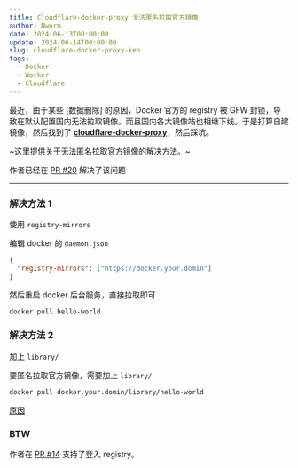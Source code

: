 ```yaml
---
title: Cloudflare-docker-proxy 无法匿名拉取官方镜像
author: Nworm
date: 2024-06-13T00:00:00
update: 2024-06-14T00:00:00
slug: cloudflare-docker-proxy-ken
tags:
  - Docker
  - Worker
  - Cloudflare
---
```

最近，由于某些 \[数据删除\] 的原因，Docker 官方的 registry 被 GFW 封锁，导致在默认配置国内无法拉取镜像。而且国内各大镜像站也相继下线。于是打算自建镜像，然后找到了 **[cloudflare-docker-proxy][cloudflare-docker-proxy]**，然后踩坑。

~这里提供关于无法匿名拉取官方镜像的解决方法。~

作者已经在 [PR #20][PR #20] 解决了该问题
<!--more-->
-----
### 解决方法 1
使用 `registry-mirrors`

编辑 docker 的 `daemon.json`
```json
{
  "registry-mirrors": ["https://docker.your.domin"]
}
```

然后重启 docker 后台服务，直接拉取即可
```
docker pull hello-world
```
### 解决方法 2
加上 `library/`

要匿名拉取官方镜像，需要加上 `library/`
```bash
docker pull docker.your.domin/library/hello-world
```

[原因][my-comment]
### BTW
作者在 [PR #14][PR #14]  支持了登入 registry。


[cloudflare-docker-proxy]: https://github.com/ciiiii/cloudflare-docker-proxy
[PR #14]: https://github.com/ciiiii/cloudflare-docker-proxy/pull/14
[my-comment]: https://github.com/ciiiii/cloudflare-docker-proxy/issues/11#issuecomment-2162736963
[PR #20]: https://github.com/ciiiii/cloudflare-docker-proxy/pull/20
